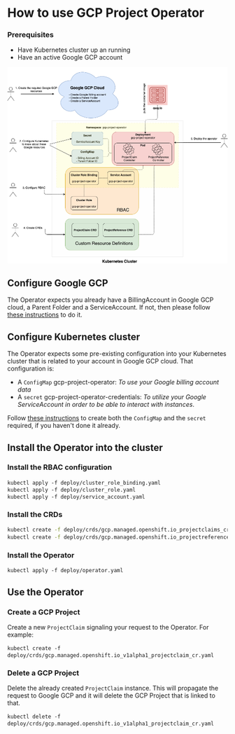 # How to use GCP Project Operator

### Prerequisites

* Have Kubernetes cluster up an running
* Have an active Google GCP account

![Configuration](images/requiresetup.png "Configuration")

## Configure Google GCP

The Operator expects you already have a BillingAccount in Google GCP cloud, a Parent Folder and a ServiceAccount.
If not, then please follow [these instructions](./gcpconfig.md) to do it.

## Configure Kubernetes cluster

The Operator expects some pre-existing configuration into your Kubernetes cluster that is related to your account in Google GCP cloud.
That configuration is:

* A `ConfigMap` gcp-project-operator: _To use your Google billing account data_
* A `secret` gcp-project-operator-credentials: _To utilize your Google ServiceAccount in order to be able to interact with instances_.

Follow [these instructions](./gcpconfig.md) to create both the `ConfigMap` and the `secret` required, if you haven't done it already.

## Install the Operator into the cluster

### Install the RBAC configuration

```kube
kubectl apply -f deploy/cluster_role_binding.yaml
kubectl apply -f deploy/cluster_role.yaml
kubectl apply -f deploy/service_account.yaml
```

### Install the CRDs

```zsh
kubectl create -f deploy/crds/gcp.managed.openshift.io_projectclaims_crd.yaml
kubectl create -f deploy/crds/gcp.managed.openshift.io_projectreferences_crd.yaml
```

### Install the Operator

```kube
kubectl apply -f deploy/operator.yaml
```

## Use the Operator

### Create a GCP Project

Create a new `ProjectClaim` signaling your request to the Operator.
For example:

```kube
kubectl create -f deploy/crds/gcp.managed.openshift.io_v1alpha1_projectclaim_cr.yaml
```

### Delete a GCP Project

Delete the already created `ProjectClaim` instance.
This will propagate the request to Google GCP and it will delete the GCP Project that is linked to that.

```kube
kubectl delete -f deploy/crds/gcp.managed.openshift.io_v1alpha1_projectclaim_cr.yaml
```
